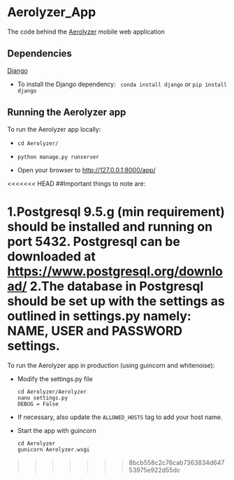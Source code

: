 # Aerolyzer\_App

The code behind the [Aerolyzer](https://github.com/Aerolyzer/Aerolyzer) mobile web application

## Dependencies
[Django](https://www.djangoproject.com/)
* To install the Django dependency:
``` conda install django``` or ```pip install django```

## Running the Aerolyzer app
To run the Aerolyzer app locally:

* ```cd Aerolyzer/```
* ```python manage.py runserver```

* Open your browser to http://127.0.0.1:8000/app/

<<<<<<< HEAD
##Important things to note are:

1.Postgresql 9.5.g (min requirement) should be installed and running on port 5432. Postgresql can be downloaded at https://www.postgresql.org/download/
2.The database in Postgresql should be set up with the settings as outlined in settings.py namely:
NAME, USER and PASSWORD settings.
=======


To run the Aerolyzer app in production (using guincorn and whitenoise):

* Modify the settings.py file 

  ```
  cd Aerolyzer/Aerolyzer
  nano settings.py
  DEBUG = False
  ```

* If necessary, also update the ```ALLOWED_HOSTS``` tag to add your host name.

* Start the app with guincorn

  ```
  cd Aerolyzer
  gunicorn Aerolyzer.wsgi
  ```

>>>>>>> 8bcb558c2c76cab7363834d64753975e922d55dc
